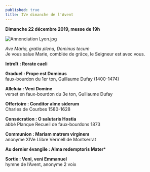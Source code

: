 ```yaml
---
published: true
title: IVe dimanche de l'Avent
---
```

**Dimanche 22 décembre 2019, messe de 19h**  

![Annonciation Lyon.jpg]({{site.baseurl}}/images/Annonciation%20Lyon.jpg)

*Ave Maria, gratia plena, Dominus tecum*  
Je vous salue Marie, comblée de grâce, le Seigneur est avec vous.

**Introït : Rorate caeli**

**Graduel : Prope est Dominus**  
faux-bourdon du 1er ton, Guillaume Dufay (1400-1474)

**Alleluia : Veni Domine**  
verset en faux-bourdon du 3e ton, Guillaume Dufay

**Offertoire : Conditor alme siderum**  
Charles de Courbes 1580-1628

**Consécration : O salutaris Hostia**  
abbé Planque Recueil de faux-bourdons 1873

**Communion : Mariam matrem virginem**  
anonyme XIVe Llibre Vermell de Montserrat

**Au dernier évangile : Alma redemptoris Mater***

**Sortie : Veni, veni Emmanuel**  
hymne de l’Avent, anonyme 2 voix

